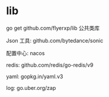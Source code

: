 # lib
go get github.com/flyerxp/lib
公共类库

Json 工具: github.com/bytedance/sonic

配置中心: nacos

redis: github.com/redis/go-redis/v9

yaml: gopkg.in/yaml.v3

log: go.uber.org/zap

